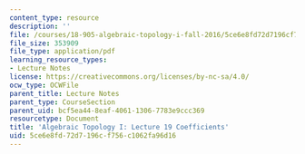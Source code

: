 ```yaml
---
content_type: resource
description: ''
file: /courses/18-905-algebraic-topology-i-fall-2016/5ce6e8fd72d7196cf756c1062fa96d16_MIT18_905F16_lec19.pdf
file_size: 353909
file_type: application/pdf
learning_resource_types:
- Lecture Notes
license: https://creativecommons.org/licenses/by-nc-sa/4.0/
ocw_type: OCWFile
parent_title: Lecture Notes
parent_type: CourseSection
parent_uid: bcf5ea44-8eaf-4061-1306-7783e9ccc369
resourcetype: Document
title: 'Algebraic Topology I: Lecture 19 Coefficients'
uid: 5ce6e8fd-72d7-196c-f756-c1062fa96d16
---
```

